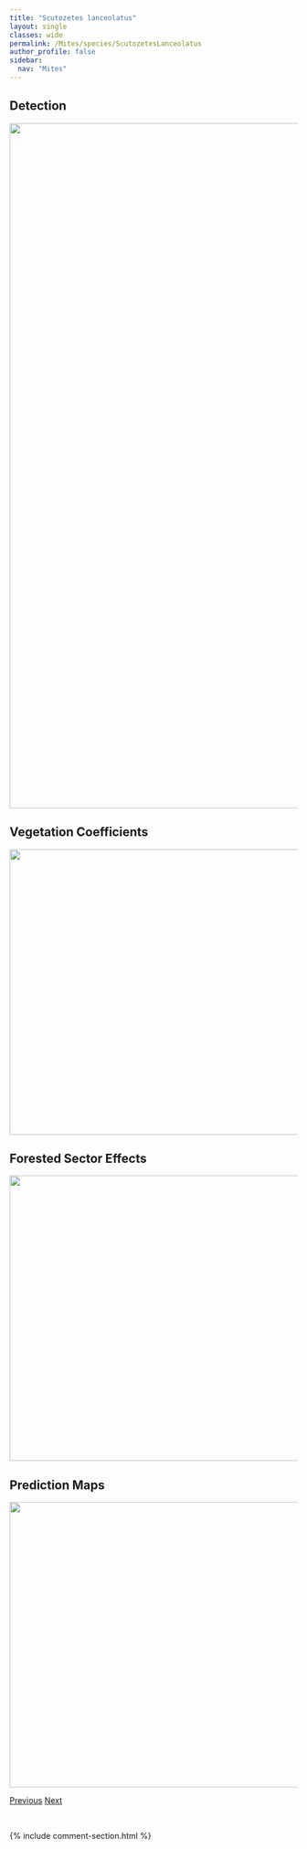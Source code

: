 ```yaml
---
title: "Scutozetes lanceolatus"
layout: single
classes: wide
permalink: /Mites/species/ScutozetesLanceolatus
author_profile: false
sidebar:
  nav: "Mites"
---
```


<h2>Detection</h2>

<a href="https://drive.google.com/uc?export=view&id=1ODZkGRm4MsGSx3a2DdZd1Y8tkRFJnRRA">
<img src="https://drive.google.com/uc?export=view&id=1ODZkGRm4MsGSx3a2DdZd1Y8tkRFJnRRA" height = "1200" width = "800">
</a>


<h2>Vegetation Coefficients</h2>

<a href="https://drive.google.com/uc?export=view&id=1QjgVMOfEITKD-hItcoTwsbmKntTxDCOj">
<img src="https://drive.google.com/uc?export=view&id=1QjgVMOfEITKD-hItcoTwsbmKntTxDCOj" height = "500" width = "1000">
</a>


<h2>Forested Sector Effects</h2>

<a href="https://drive.google.com/uc?export=view&id=1pwZVfCAMlp08SBsYpSRRPvqjN84sWlha">
<img src="https://drive.google.com/uc?export=view&id=1pwZVfCAMlp08SBsYpSRRPvqjN84sWlha" height = "500" width = "1000">
</a>


<h2>Prediction Maps</h2>

<a href="https://drive.google.com/uc?export=view&id=1cpS41KLBReGuld2-krnL0NiCRxYkmnkd">
<img src="https://drive.google.com/uc?export=view&id=1cpS41KLBReGuld2-krnL0NiCRxYkmnkd" height = "500" width = "1000">
</a>


<a href="/DevelopmentWebsite/Mites/species/ScheloribatesSp4LML" class="pagination--pager" title="Scheloribates sp. 4 LML">Previous</a> <a href="/DevelopmentWebsite/Mites/species/SphaerozetesArcticus" class="pagination--pager" title="Sphaerozetes arcticus">Next</a>

<p>&nbsp;</p>

{% include comment-section.html %}
